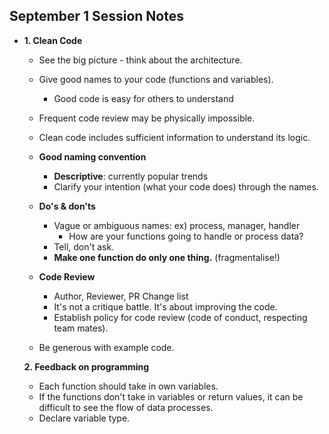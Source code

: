 ## September 1 Session Notes

- **1. Clean Code**

  - See the big picture - think about the architecture.
  - Give good names to your code (functions and variables).
    - Good code is easy for others to understand
  - Frequent code review may be physically impossible.

  - Clean code includes sufficient information to understand its logic.
  - **Good naming convention**
    - **Descriptive**: currently popular trends
    - Clarify your intention (what your code does) through the names.

  - **Do's & don'ts**
    - Vague or ambiguous names: ex) process, manager, handler
      - How are your functions going to handle or process data?
    - Tell, don't ask.
    - **Make one function do only one thing.** (fragmentalise!)
  - **Code Review**
    - Author, Reviewer, PR Change list
    - It's not a critique battle. It's about improving the code.
    - Establish policy for code review (code of conduct, respecting team mates).
  - Be generous with example code.

  

  **2. Feedback on programming**

  - Each function should take in own variables.
  - If the functions don't take in variables or return values, it can be difficult to see the flow of data processes.
  - Declare variable type.